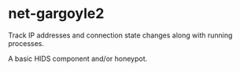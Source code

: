 # net-gargoyle2

Track IP addresses and connection state changes along with running processes.

A basic HIDS component and/or honeypot.
